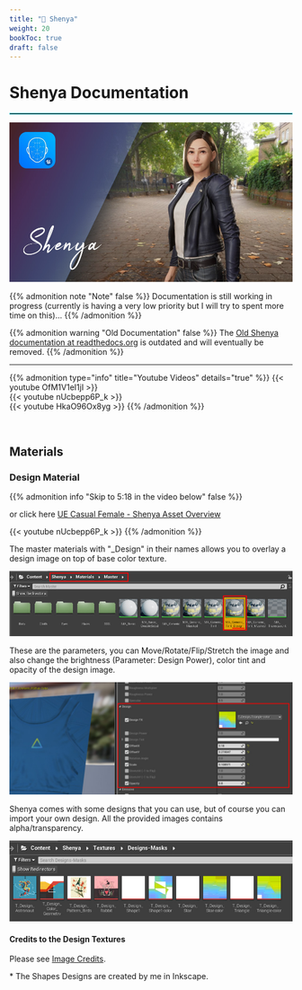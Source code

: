 ```yaml
---
title: "👸 Shenya"
weight: 20
bookToc: true
draft: false
---
```


Shenya Documentation
====================

<hr style="border: 1px solid #44c0c9;">

<img class="character-cover shadow round" src="img/Shenya-cover.jpg" alt="Lia cover">

{{% admonition note "Note" false %}}
Documentation is still working in progress (currently is having a very low priority but I will try to spent more time on this)...
{{% /admonition %}}


{{% admonition warning "Old Documentation" false %}}
The [Old Shenya documentation at readthedocs.org](https://unreal-shenya.readthedocs.io/en/latest/updates-log.html) is outdated and will eventually be removed.
{{% /admonition %}}

---

{{% admonition type="info" title="Youtube Videos" details="true" %}}
{{< youtube OfM1V1eI1jI >}}
<br/>
{{< youtube nUcbepp6P_k >}}
<br/>
{{< youtube HkaO96Ox8yg >}}
{{% /admonition %}}

<br/>

Materials
--------------------

### Design Material

{{% admonition info "Skip to 5:18 in the video below" false %}}

or click here [UE Casual Female - Shenya Asset Overview](https://www.youtube.com/watch?v=nUcbepp6P_k&t=318s)

{{< youtube nUcbepp6P_k >}}
{{% /admonition %}}

The master materials with "_Design" in their names allows you to overlay a design image on top of base color texture.

![Design Master Material in Content Folder](img/designs/design-master-material-in-content-folder.jpg)

These are the parameters, you can Move/Rotate/Flip/Stretch the image and also change the brightness (Parameter: Design Power), color tint and opacity of the design image.

![Design Material Parameters](img/designs/design-material-parameters.jpg)

Shenya comes with some designs that you can use, but of course you can import your own design. All the provided images contains alpha/transparency.

![Design Content Folder](img/designs/designs-content-folder.jpg)

#### Credits to the Design Textures

Please see [Image Credits](./image-credits.md).

\* The Shapes Designs are created by me in Inkscape.

<div class="bones">
